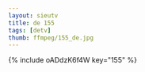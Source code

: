 ```yaml
--- 
layout: sieutv
title: de 155
tags: [detv]
thumb: ffmpeg/155_de.jpg
---
```

{% include oADdzK6f4W key="155" %} 
